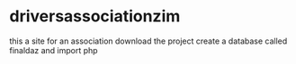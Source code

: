 # driversassociationzim
this a site for an association
download the project 
create a database called finaldaz and import
php
